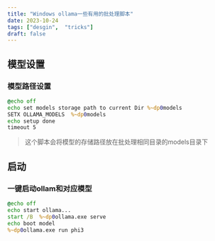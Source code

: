 ```yaml
---
title: "Windows ollama一些有用的批处理脚本"
date: 2023-10-24
tags: ["desgin",  "tricks"]
draft: false
---
```


## 模型设置

### 模型路径设置

```bat
@echo off
echo set models storage path to current Dir %~dp0models
SETX OLLAMA_MODELS  %~dp0models
echo setup done
timeout 5
```

> 这个脚本会将模型的存储路径放在批处理相同目录的models目录下

## 启动

### 一键启动ollam和对应模型

```cmd
@echo off
echo start ollama...
start /B  %~dp0ollama.exe serve
echo boot model
%~dp0ollama.exe run phi3
```

